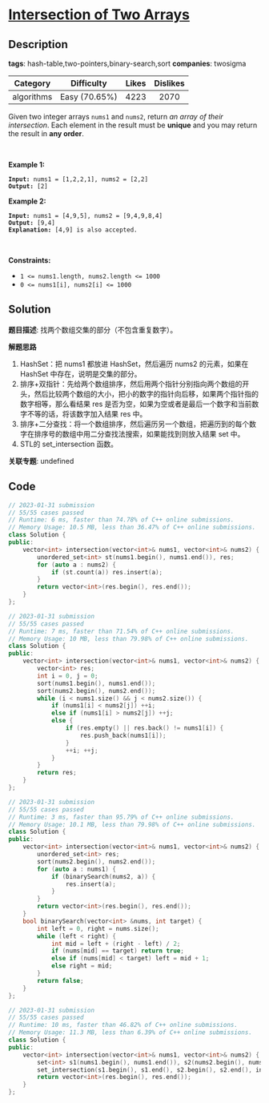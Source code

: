 # [Intersection of Two Arrays](https://leetcode.com/problems/intersection-of-two-arrays/description/)

## Description

**tags**: hash-table,two-pointers,binary-search,sort
**companies**: twosigma

| Category | Difficulty | Likes | Dislikes |
| :------: | :--------: | :---: | :------: |
| algorithms | Easy (70.65%) | 4223 | 2070 |

<p>Given two integer arrays <code>nums1</code> and <code>nums2</code>, return <em>an array of their intersection</em>. Each element in the result must be <strong>unique</strong> and you may return the result in <strong>any order</strong>.</p>

<p>&nbsp;</p>
<p><strong class="example">Example 1:</strong></p>

<pre><code><strong>Input:</strong> nums1 = [1,2,2,1], nums2 = [2,2]
<strong>Output:</strong> [2]</code></pre>

<p><strong class="example">Example 2:</strong></p>

<pre><code><strong>Input:</strong> nums1 = [4,9,5], nums2 = [9,4,9,8,4]
<strong>Output:</strong> [9,4]
<strong>Explanation:</strong> [4,9] is also accepted.</code></pre>

<p>&nbsp;</p>
<p><strong>Constraints:</strong></p>

<ul>
	<li><code>1 &lt;= nums1.length, nums2.length &lt;= 1000</code></li>
	<li><code>0 &lt;= nums1[i], nums2[i] &lt;= 1000</code></li>
</ul>



## Solution

**题目描述**: 找两个数组交集的部分（不包含重复数字）。

**解题思路**

1. HashSet：把 nums1 都放进 HashSet，然后遍历 nums2 的元素，如果在 HashSet 中存在，说明是交集的部分。
2. 排序+双指针：先给两个数组排序，然后用两个指针分别指向两个数组的开头，然后比较两个数组的大小，把小的数字的指针向后移，如果两个指针指的数字相等，那么看结果 res 是否为空，如果为空或者是最后一个数字和当前数字不等的话，将该数字加入结果 res 中。
3. 排序+二分查找：将一个数组排序，然后遍历另一个数组，把遍历到的每个数字在排序号的数组中用二分查找法搜索，如果能找到则放入结果 set 中。
4. STL的 set_intersection 函数。

**关联专题**: undefined

## Code

```cpp
// 2023-01-31 submission
// 55/55 cases passed
// Runtime: 6 ms, faster than 74.78% of C++ online submissions.
// Memory Usage: 10.5 MB, less than 36.47% of C++ online submissions.
class Solution {
public:
    vector<int> intersection(vector<int>& nums1, vector<int>& nums2) {
        unordered_set<int> st(nums1.begin(), nums1.end()), res;
        for (auto a : nums2) {
            if (st.count(a)) res.insert(a);
        }
        return vector<int>(res.begin(), res.end());
    }
};
```

```cpp
// 2023-01-31 submission
// 55/55 cases passed
// Runtime: 7 ms, faster than 71.54% of C++ online submissions.
// Memory Usage: 10 MB, less than 79.98% of C++ online submissions.
class Solution {
public:
    vector<int> intersection(vector<int>& nums1, vector<int>& nums2) {
        vector<int> res;
        int i = 0, j = 0;
        sort(nums1.begin(), nums1.end());
        sort(nums2.begin(), nums2.end());
        while (i < nums1.size() && j < nums2.size()) {
            if (nums1[i] < nums2[j]) ++i;
            else if (nums1[i] > nums2[j]) ++j;
            else {
                if (res.empty() || res.back() != nums1[i]) {
                    res.push_back(nums1[i]);
                }
                ++i; ++j;
            }
        }
        return res;
    }
};
```

```cpp
// 2023-01-31 submission
// 55/55 cases passed
// Runtime: 3 ms, faster than 95.79% of C++ online submissions.
// Memory Usage: 10.1 MB, less than 79.98% of C++ online submissions.
class Solution {
public:
    vector<int> intersection(vector<int>& nums1, vector<int>& nums2) {
        unordered_set<int> res;
        sort(nums2.begin(), nums2.end());
        for (auto a : nums1) {
            if (binarySearch(nums2, a)) {
                res.insert(a);
            }
        }
        return vector<int>(res.begin(), res.end());
    }
    bool binarySearch(vector<int> &nums, int target) {
        int left = 0, right = nums.size();
        while (left < right) {
            int mid = left + (right - left) / 2;
            if (nums[mid] == target) return true;
            else if (nums[mid] < target) left = mid + 1;
            else right = mid;
        }
        return false;
    }
};
```

```cpp
// 2023-01-31 submission
// 55/55 cases passed
// Runtime: 10 ms, faster than 46.82% of C++ online submissions.
// Memory Usage: 11.3 MB, less than 6.39% of C++ online submissions.
class Solution {
public:
    vector<int> intersection(vector<int>& nums1, vector<int>& nums2) {
        set<int> s1(nums1.begin(), nums1.end()), s2(nums2.begin(), nums2.end()), res;
        set_intersection(s1.begin(), s1.end(), s2.begin(), s2.end(), inserter(res, res.begin()));
        return vector<int>(res.begin(), res.end());
    }
};
```

